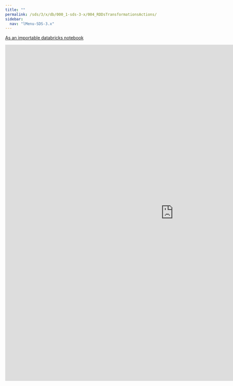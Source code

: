 ```yaml
---
title: ""
permalink: /sds/3/x/db/000_1-sds-3-x/004_RDDsTransformationsActions/
sidebar:
  nav: "lMenu-SDS-3.x"
---
```


[As an importable databricks notebook](https://lamastex.github.io/scalable-data-science/sds/3/x/db/000_1-sds-3-x/004_RDDsTransformationsActions.html)

<iframe src="https://lamastex.github.io/scalable-data-science/sds/3/x/db/000_1-sds-3-x/004_RDDsTransformationsActions.html" width="1080" height="1080" frameborder="0"></iframe>
